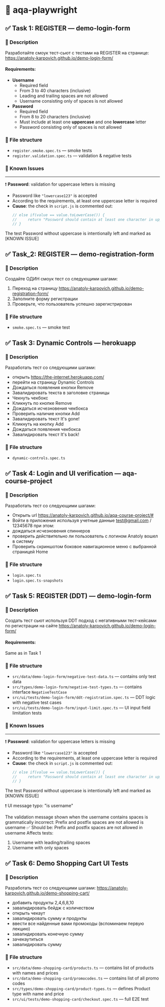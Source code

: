 # 🧪 aqa-playwright

## ✅ Task 1: REGISTER — demo-login-form

### 📄 Description

Разработайте смоук тест-сьют с тестами на REGISTER на странице:  
https://anatoly-karpovich.github.io/demo-login-form/

#### Requirements:
- **Username**
  - Required field
  - From 3 to 40 characters (inclusive)
  - Leading and trailing spaces are not allowed
  - Username consisting only of spaces is not allowed
- **Password**
  - Required field
  - From 8 to 20 characters (inclusive)
  - Must include at least one **uppercase** and one **lowercase** letter
  - Password consisting only of spaces is not allowed

### 📁 File structure

- `register.smoke.spec.ts` — smoke tests
- `register.validation.spec.ts` — validation & negative tests

### 🐞 Known Issues

---

❗️ **Password**: validation for uppercase letters is missing  
- Password like `"lowercase123"` is accepted  
- According to the requirements, at least one uppercase letter is required  
- **Cause**: the check in `script.js` is commented out:
  ```js
  // else if(value == value.toLowerCase()) {
  //     return "Password should contain at least one character in upper case"
  // }
The test Password without uppercase is intentionally left and marked as [KNOWN ISSUE]

## ✅ Task_2: REGISTER — demo-registration-form

### 📄 Description

Создайте ОДИН смоук тест со следующими шагами:

1. Переход на страницу https://anatoly-karpovich.github.io/demo-registration-form/
2. Заполните форму регистрации
3. Проверьте, что пользователь успешно зарегистрирован

### 📁 File structure

- `smoke.spec.ts` — smoke test

## ✅ Task 3: Dynamic Controls — herokuapp

### 📄 Description

Разработать тест со следующими шагами:
  - открыть https://the-internet.herokuapp.com/
  - перейти на страницу Dynamic Controls
  - Дождаться появления кнопки Remove
  - Завалидировать текста в заголовке страницы
  - Чекнуть чекбокс
  - Кликнуть по кнопке Remove
  - Дождаться исчезновения чекбокса
  - Проверить наличие кнопки Add
  - Завалидировать текст It's gone!
  - Кликнуть на кнопку Add
  - Дождаться появления чекбокса
  - Завалидировать текст It's back!

  ### 📁 File structure

- `dynamic-controls.spec.ts`

## ✅ Task 4: Login and UI verification — aqa-course-project

### 📄 Description

Разработать тест со следующими шагами:
 - Открыть url https://anatoly-karpovich.github.io/aqa-course-project/#
 - Войти в приложения используя учетные данные test@gmail.com / 12345678 при этом:
 - дождаться исчезновения спиннеров
 - проверить действительно ли пользователь с логином Anatoly вошел в систему
 - Проверить скриншотом боковое навигационное меню с выбранной страницей Home

  ### 📁 File structure

- `login.spec.ts`
- `login.spec.ts-snapshots`

## ✅ Task 5: REGISTER (DDT) — demo-login-form

### 📄 Description

Создать тест сьют используя DDT подход с негативными тест-кейсами по регистрации на сайте
https://anatoly-karpovich.github.io/demo-login-form/

#### Requirements:
Same as in Task 1

### 📁 File structure

- `src/data/demo-login-form/negative-test-data.ts` — contains only test data
- `src/types/demo-login-form/negative-test-types.ts` — contains interface `NegativeTestCase`
- `src/ui/tests/demo-login-form/ddt-registration.spec.ts` — DDT logic with negative test cases
- `src/ui/tests/demo-login-form/input-limit.spec.ts` — UI input field limitation tests

### 🐞 Known Issues

---

❗️ **Password**: validation for uppercase letters is missing  
- Password like `"lowercase123"` is accepted  
- According to the requirements, at least one uppercase letter is required  
- **Cause**: the check in `script.js` is commented out:
  ```js
  // else if(value == value.toLowerCase()) {
  //     return "Password should contain at least one character in upper case"
  // }
The test Password without uppercase is intentionally left and marked as [KNOWN ISSUE]

❗️ UI message typo: "is username"

The validation message shown when the username contains spaces is grammatically incorrect:
Prefix and postfix spaces are not allowed is username
✅ Should be: Prefix and postfix spaces are not allowed in username
Affects tests:
1. Username with leading/trailing spaces
2. Username with only spaces

## ✅ Task 6: Demo Shopping Cart UI Tests

### 📄 Description

Разработать тест со следующими шагами:
https://anatoly-karpovich.github.io/demo-shopping-cart/
  - добавить продукты 2,4,6,8,10
  - завалидировать бейдж с количеством
  - открыть чекаут
  - завалидировать сумму и продукты
  - ввести все найденные вами промокоды (вспоминаем первую лекцию)
  - завалидировать конечную сумму
  - зачекаутиться
  - завалидировать сумму

### 📁 File structure

- `src/data/demo-shopping-card/products.ts` — contains list of products with names and prices
- `src/data/demo-shopping-card/promocodes.ts` — contains list of all promo codes
- `src/types/demo-shopping-card/product-types.ts` — defines Product type with name and price
- `src/ui/tests/demo-shopping-card/checkout.spec.ts` — full E2E test
